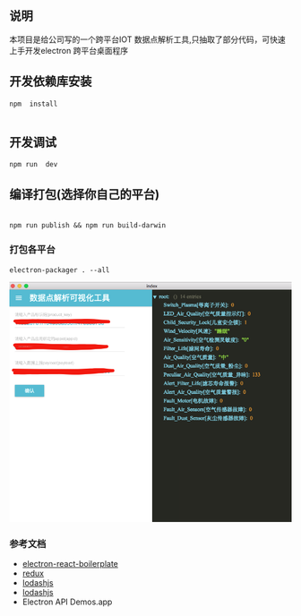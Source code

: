 
##  说明

本项目是给公司写的一个跨平台IOT 数据点解析工具,只抽取了部分代码，可快速上手开发electron 跨平台桌面程序

##  开发依赖库安装

```
npm  install


```
## 开发调试

```
npm run  dev

```

##  编译打包(选择你自己的平台)

```

npm run publish && npm run build-darwin

```


### 打包各平台

```
electron-packager . --all

```


![界面](src/assets/images/app.png)

### 参考文档

*  [electron-react-boilerplate](https://github.com/chentsulin/electron-react-boilerplate)
*  [redux](https://egghead.io/lessons/javascript-redux-the-single-immutable-state-tree?course=getting-started-with-redux)
*  [lodashjs](http://lodashjs.com/docs/)
*  [lodashjs](http://lodash.think2011.net/sum)
*  Electron API Demos.app
